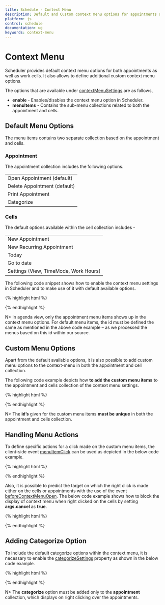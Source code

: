 ```yaml
---
title: Schedule - Context Menu	
description: Default and Custom context menu options for appointments and cells in Scheduler
platform: js
control: schedule
documentation: ug
keywords: context-menu
---
```

# Context Menu

Scheduler provides default context menu options for both appointments as well as work cells. It also allows to define additional custom context menu options.

The options that are available under [contextMenuSettings](/js/api/ejschedule#members:contextmenusettings) are as follows,

* **enable** - Enables/disables the context menu option in Scheduler.
* **menuItems** - Contains the sub-menu collections related to both the appointment and cells.

## Default Menu Options


The menu items contains two separate collection based on the appointment and cells. 

### Appointment

The appointment collection includes the following options. 

<table>
<tr>
<td>
Open Appointment (default)</td></tr>
<tr>
<td>
Delete Appointment (default)</td></tr>
<tr>
<td>
Print Appointment</td></tr>
<tr>
<td>
Categorize</td></tr>
</table>

### Cells

The default options available within the cell collection includes - 

<table>
<tr>
<td>
New Appointment</td></tr>
<tr>
<td>
New Recurring Appointment</td></tr>
<tr>
<td>
Today</td></tr>
<tr>
<td>
Go to date</td></tr>
<tr>
<td>
Settings (View, TimeMode, Work Hours) </td></tr>
</table>
The following code snippet shows how to enable the context menu settings in Scheduler and to make use of it with default available options. 

{% highlight html %}

<!--Container for ejScheduler widget-->
<div id="Schedule1"></div>

<script type="text/javascript">
	$(function () {
		$("#Schedule1").ejSchedule({
			currentDate: new Date(2015, 11, 2),
			contextMenuSettings: {
				enable: true,
				menuItems: {
					appointment: [
						{ id: "open", text: "Open Appointment" },
						{ id: "delete", text: "Delete Appointment" }
					],
					cells: [
						{ id: "new", text: "New Appointment" },
						{ id: "recurrence", text: "New Recurring Appointment" },
						{ id: "today", text: "Today" },
						{ id: "gotodate", text: "Go to date" },
						{ id: "settings", text: "Settings" },
						{ id: "view", text: "View", parentId: "settings" },
						{ id: "timemode", text: "TimeMode", parentId: "settings" },
						{ id: "view_Day", text: "Day", parentId: "view" },
						{ id: "view_Week", text: "Week", parentId: "view" },
						{ id: "view_Workweek", text: "Workweek", parentId: "view" },
						{ id: "view_Month", text: "Month", parentId: "view" },
						{ id: "timemode_Hour12", text: "12 Hours", parentId: "timemode" },
						{ id: "timemode_Hour24", text: "24 Hours", parentId: "timemode" },
						{ id: "businesshours", text: "Business Hours", parentId: "settings" }
					]
				}
			},
			appointmentSettings: {
				dataSource: [{
					Id: 100,
					Subject: "Research on Sky Miracles",
					StartTime: new Date(2015, 11, 2, 9, 00),
					EndTime: new Date(2015, 11, 2, 10, 30)
				}]
			}
		});
	});
</script>

{% endhighlight %}

N> In agenda view, only the appointment menu items shows up in the context menu options. For default menu items, the id must be defined the same as mentioned in the above code example – as we processed the menus based on this id within our source.


## Custom Menu Options


Apart from the default available options, it is also possible to add custom menu options to the context-menu in both the appointment and cell collection.

The following code example depicts how **to add the custom menu items** to the appointment and cells collection of the context menu settings.

{% highlight html %}

<!--Container for ejScheduler widget-->
<div id="Schedule1"></div>

<script type="text/javascript">
	$(function () {
		$("#Schedule1").ejSchedule({
			currentDate: new Date(2015, 11, 2),
			contextMenuSettings: {
				enable: true,
				menuItems: {
					appointment: [
						{ id: "open", text: "Open Appointment" },
						{ id: "delete", text: "Delete Appointment" }
						{ id: "option1", text: "User Option 1" }],
					cells: [
						{ id: "celloption1", text: "Custom Option 1" }]
				}
			},
			appointmentSettings: {
				dataSource: [{
					Id: 100,
					Subject: "Research on Sky Miracles",
					StartTime: new Date(2015, 11, 2, 9, 00),
					EndTime: new Date(2015, 11, 2, 10, 30)
				}]
			}
		});
	});
</script>

{% endhighlight %}

N> The **id’s** given for the custom menu items **must be unique** in both the appointment and cells collection. 

## Handling Menu Actions

To define specific actions for a click made on the custom menu items, the client-side event [menuItemClick](/js/api/ejschedule#events:menuitemclick) can be used as depicted in the below code example.

{% highlight html %}

<!--Container for ejScheduler widget-->
<div id="Schedule1"></div>

<script type="text/javascript">
	$(function () {
		$("#Schedule1").ejSchedule({
			currentDate: new Date(2015, 11, 2),
			contextMenuSettings: {
				enable: true,
				menuItems: {
					appointment: [
						{ id: "open", text: "Open Appointment" },
						{ id: "delete", text: "Delete Appointment" },
						{ id: "option1", text: "User Option 1" }]
				}
			},
			appointmentSettings: {
				dataSource: [{
					Id: 100,
					Subject: "Research on Sky Miracles",
					StartTime: new Date(2015, 11, 2, 9, 00),
					EndTime: new Date(2015, 11, 2, 10, 30)
				}]
			},
			menuItemClick: function (args) {
				//args.events contains information of the clicked menu item.
				if (args.events.ID == "option1")
					alert("Custom menu clicked");
			}
		});
	});
</script>

{% endhighlight %}


Also, it is possible to predict the target on which the right click is made either on the cells or appointments with the use of the event [beforeContextMenuOpen](/js/api/ejschedule#events:beforecontextmenuopen). The below code example shows how to block the display of context menu when right clicked on the cells by setting **args.cancel** as **true**.

{% highlight html %}

<!--Container for ejScheduler widget-->
<div id="Schedule1"></div>

<script type="text/javascript">
	$(function () {
		$("#Schedule1").ejSchedule({
			currentDate: new Date(2015, 11, 2),
			contextMenuSettings: {
				enable: true,
				menuItems: {
					appointment: [
						{ id: "open", text: "Open Appointment" },
						{ id: "delete", text: "Delete Appointment" },
						{ id: "option1", text: "User Option 1" }]
				}
			},
			appointmentSettings: {
				dataSource: [{
					Id: 100,
					Subject: "Research on Sky Miracles",
					StartTime: new Date(2015, 11, 2, 9, 00),
					EndTime: new Date(2015, 11, 2, 10, 30)
				}]
			},
			beforeContextMenuOpen: function (args) {
				//args.target –target information to depict either cell/appointment
				if ($(args.target.target).hasClass("e-workcells,e-monthcells"))
					args.cancel = true;
			}
		});
	});
</script>

{% endhighlight %}

## Adding Categorize Option

To include the default categorize options within the context menu, it is necessary to enable the [categorizeSettings](/js/api/ejschedule#members:categorizesettings) property as shown in the below code example.

{% highlight html %}

<!--Container for ejScheduler widget-->
<div id="Schedule1"></div>

<script type="text/javascript">
	$(function () {
		$("#Schedule1").ejSchedule({
			currentDate: new Date(2015, 11, 2),
			contextMenuSettings: {
				enable: true,
				menuItems: {
					appointment: [
						{ id: "open", text: "Open Appointment" },
						{ id: "delete", text: "Delete Appointment" },
						{ id: "categorize", text: "Categorize" }],
				}
			},
			categorizeSettings: { enable: true },
			appointmentSettings: {
				dataSource: [{
					Id: 100,
					Subject: "Research on Sky Miracles",
					StartTime: new Date(2015, 11, 2, 9, 00),
					EndTime: new Date(2015, 11, 2, 10, 30)
				}]
			}
		});
	});
</script>

{% endhighlight %}

N> The **categorize** option must be added only to the **appointment** collection, which displays on right clicking over the appointments.

